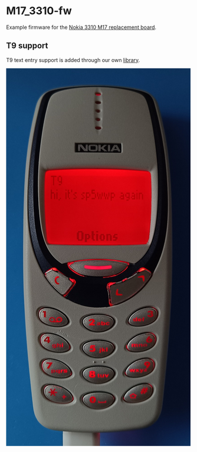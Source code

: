 # M17_3310-fw
Example firmware for the [Nokia 3310 M17 replacement board](https://github.com/M17-Project/M17_3310).

## T9 support
T9 text entry support is added through our own [library](https://github.com/M17-Project/M17_T9/tree/dev).

![T9 text entry example](./Img/3310.jpg)
